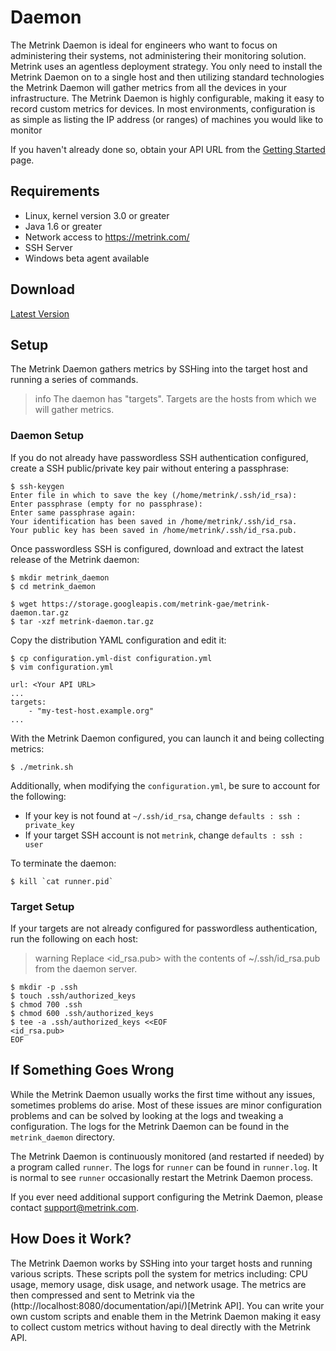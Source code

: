 # Daemon

The Metrink Daemon is ideal for engineers who want to focus on administering their systems, not administering
their monitoring solution.
Metrink uses an agentless deployment strategy. You only need to install the Metrink Daemon on to a single host and then utilizing standard technologies the Metrink Daemon will gather metrics from all the devices in your infrastructure.
The Metrink Daemon is highly configurable, making it easy to record custom metrics for devices.
In most environments, configuration is as simple as listing the IP address (or ranges) of machines you would like to monitor

If you haven't already done so, obtain your API URL from the [Getting Started](/integrated/documentation/getting-started) page.

## Requirements

* Linux, kernel version 3.0 or greater
* Java 1.6 or greater
* Network access to https://metrink.com/
* SSH Server
* Windows beta agent available

## Download

[Latest Version](https://storage.googleapis.com/metrink-gae/metrink-daemon.tar.gz)

## Setup

The Metrink Daemon gathers metrics by SSHing into the target host and running a series of commands. 

> info The daemon has "targets". Targets are the hosts from which we will gather metrics.

### Daemon Setup

If you do not already have passwordless SSH authentication configured,
create a SSH public/private key pair without entering a passphrase:

```term
$ ssh-keygen
Enter file in which to save the key (/home/metrink/.ssh/id_rsa):
Enter passphrase (empty for no passphrase): 
Enter same passphrase again: 
Your identification has been saved in /home/metrink/.ssh/id_rsa.
Your public key has been saved in /home/metrink/.ssh/id_rsa.pub.
```

Once passwordless SSH is configured, download and extract the latest release of the Metrink daemon:

```term
$ mkdir metrink_daemon
$ cd metrink_daemon

$ wget https://storage.googleapis.com/metrink-gae/metrink-daemon.tar.gz
$ tar -xzf metrink-daemon.tar.gz
```

Copy the distribution YAML configuration and edit it:

```term
$ cp configuration.yml-dist configuration.yml
$ vim configuration.yml

url: <Your API URL>
...
targets:
    - "my-test-host.example.org"
...
```

With the Metrink Daemon configured, you can launch it and being collecting metrics:

```term
$ ./metrink.sh
```

Additionally, when modifying the `configuration.yml`, be sure to account for the following:

* If your key is not found at `~/.ssh/id_rsa`, change `defaults : ssh : private_key`
* If your target SSH account is not `metrink`, change `defaults : ssh : user`

To terminate the daemon:

```
$ kill `cat runner.pid`
```

### Target Setup

If your targets are not already configured for passwordless authentication, run the following on each host: 

> warning Replace <id_rsa.pub> with the contents of ~/.ssh/id_rsa.pub from the daemon server.

```term
$ mkdir -p .ssh
$ touch .ssh/authorized_keys
$ chmod 700 .ssh
$ chmod 600 .ssh/authorized_keys
$ tee -a .ssh/authorized_keys <<EOF
<id_rsa.pub>
EOF
```

## If Something Goes Wrong
While the Metrink Daemon usually works the first time without any issues, sometimes problems do arise. Most of these issues are minor configuration problems and can be solved by looking at the logs and tweaking a configuration. The logs for the Metrink Daemon can be found in the ``metrink_daemon`` directory.

The Metrink Daemon is continuously monitored (and restarted if needed) by a program called ``runner``. The logs for ``runner`` can be found in ``runner.log``. It is normal to see ``runner`` occasionally restart the Metrink Daemon process.

If you ever need additional support configuring the Metrink Daemon, please contact [support@metrink.com](mailto:support@metrink.com).

## How Does it Work?
The Metrink Daemon works by SSHing into your target hosts and running various scripts. These scripts poll the system for metrics including: CPU usage, memory usage, disk usage, and network usage. The metrics are then compressed and sent to Metrink via the (http://localhost:8080/documentation/api/)[Metrink API]. You can write your own custom scripts and enable them in the Metrink Daemon making it easy to collect custom metrics without having to deal directly with the Metrink API. 
